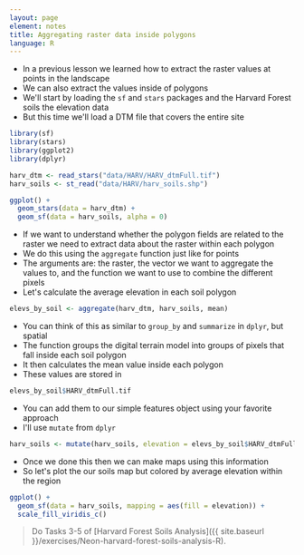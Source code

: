 ```yaml
---
layout: page
element: notes
title: Aggregating raster data inside polygons
language: R
--- 
```


* In a previous lesson we learned how to extract the raster values at points in the landscape
* We can also extract the values inside of polygons
* We'll start by loading the `sf` and `stars` packages and the Harvard Forest soils the elevation data
* But this time we'll load a DTM file that covers the entire site

```r
library(sf)
library(stars)
library(ggplot2)
library(dplyr)

harv_dtm <- read_stars("data/HARV/HARV_dtmFull.tif")
harv_soils <- st_read("data/HARV/harv_soils.shp")

ggplot() +
  geom_stars(data = harv_dtm) +
  geom_sf(data = harv_soils, alpha = 0)
```

* If we want to understand whether the polygon fields are related to the raster we need to extract data about the raster within each polygon
* We do this using the `aggregate` function just like for points
* The arguments are: the raster, the vector we want to aggregate the values to, and the function we want to use to combine the different pixels
* Let's calculate the average elevation in each soil polygon

```r
elevs_by_soil <- aggregate(harv_dtm, harv_soils, mean)
```

* You can think of this as similar to `group_by` and `summarize` in `dplyr`, but spatial
* The function groups the digital terrain model into groups of pixels that fall inside each soil polygon
* It then calculates the mean value inside each polygon
* These values are stored in

```r
elevs_by_soil$HARV_dtmFull.tif
```

* You can add them to our simple features object using your favorite approach
* I'll use `mutate` from `dplyr`

```r
harv_soils <- mutate(harv_soils, elevation = elevs_by_soil$HARV_dtmFull.tif)
```

* Once we done this then we can make maps using this information
* So let's plot the our soils map but colored by average elevation within the region

```r
ggplot() +
  geom_sf(data = harv_soils, mapping = aes(fill = elevation)) +
  scale_fill_viridis_c()
```

> Do Tasks 3-5 of [Harvard Forest Soils Analysis]({{ site.baseurl }}/exercises/Neon-harvard-forest-soils-analysis-R).
